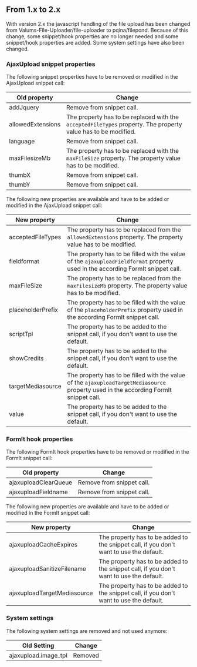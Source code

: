 ## From 1.x to 2.x

With version 2.x the javascript handling of the file upload has been changed
from Valums-File-Uploader/file-uploader to pqina/filepond. Because of this
change, some snippet/hook properties are no longer needed and some snippet/hook
properties are added. Some system settings have also been changed.

### AjaxUpload snippet properties

The following snippet properties have to be removed or modified in the
AjaxUpload snippet call:

| Old property      | Change                                                                                                        |
|-------------------|---------------------------------------------------------------------------------------------------------------|
| addJquery         | Remove from snippet call.                                                                                     |
| allowedExtensions | The property has to be replaced with the `acceptedFileTypes` property. The property value has to be modified. |
| language          | Remove from snippet call.                                                                                     |
| maxFilesizeMb     | The property has to be replaced with the `maxFileSize` property. The property value has to be modified.       |
| thumbX            | Remove from snippet call.                                                                                     |
| thumbY            | Remove from snippet call.                                                                                     |

The following new properties are available and have to be added or modified in
the AjaxUpload snippet call:

| New property      | Change                                                                                                                                |
|-------------------|---------------------------------------------------------------------------------------------------------------------------------------|
| acceptedFileTypes | The property has to be replaced from the `allowedExtensions` property. The property value has to be modified.                         |
| fieldformat       | The property has to be filled with the value of the `ajaxuploadFieldformat` property used in the according FormIt snippet call.       |
| maxFileSize       | The property has to be replaced from the `maxFilesizeMb` property. The property value has to be modified.                             |
| placeholderPrefix | The property has to be filled with the value of the `placeholderPrefix` property used in the according FormIt snippet call.           |
| scriptTpl         | The property has to be added to the snippet call, if you don't want to use the default.                                               |
| showCredits       | The property has to be added to the snippet call, if you don't want to use the default.                                               |
| targetMediasource | The property has to be filled with the value of the `ajaxuploadTargetMediasource` property used in the according FormIt snippet call. |
| value             | The property has to be added to the snippet call, if you don't want to use the default.                                               |

### FormIt hook properties

The following FormIt hook properties have to be removed or modified in the
FormIt snippet call:

| Old property         | Change                    |
|----------------------|---------------------------|
| ajaxuploadClearQueue | Remove from snippet call. |
| ajaxuploadFieldname  | Remove from snippet call. |

The following new properties are available and have to be added or modified in
the FormIt snippet call:

| New property                | Change                                                                                  |
|-----------------------------|-----------------------------------------------------------------------------------------|
| ajaxuploadCacheExpires      | The property has to be added to the snippet call, if you don't want to use the default. |
| ajaxuploadSanitizeFilename  | The property has to be added to the snippet call, if you don't want to use the default. |
| ajaxuploadTargetMediasource | The property has to be added to the snippet call, if you don't want to use the default. |

### System settings

The following system settings are removed and not used anymore:

| Old Setting          | Change  |
|----------------------|---------|
| ajaxupload.image_tpl | Removed |
